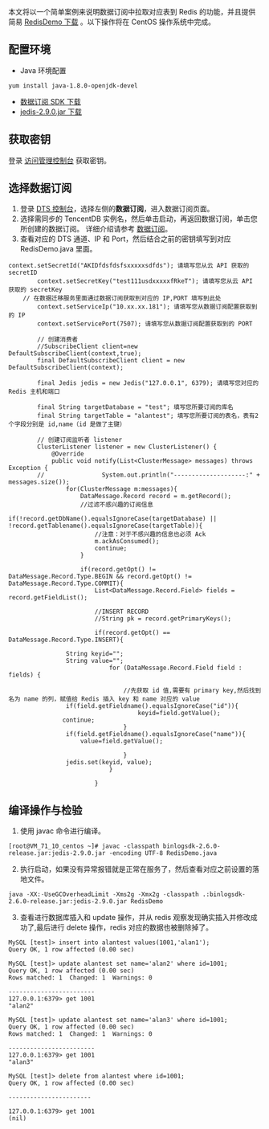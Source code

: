 本文将以一个简单案例来说明数据订阅中拉取对应表到 Redis 的功能，并且提供简易 [RedisDemo 下载](https://main.qcloudimg.com/raw/0a3b560fad57a27440f9445039552d2b/RedisDemo.zip) 。以下操作将在 CentOS 操作系统中完成。

## 配置环境
- Java 环境配置 
```
yum install java-1.8.0-openjdk-devel 
```
- [数据订阅 SDK 下载](https://main.qcloudimg.com/raw/2aa7b213535065def5655712c8494182/binlogsdk-2.7.0-official.jar)
- [jedis-2.9.0.jar 下载](https://main.qcloudimg.com/raw/130e0f114f84e6e7eb9cc16d2fecd58c/jedis-2.9.0.zip)

## 获取密钥
登录 [访问管理控制台](https://console.cloud.tencent.com/cam/capi) 获取密钥。

## 选择数据订阅
1. 登录 [DTS 控制台](https://console.cloud.tencent.com/dtsnew/migrate/page)，选择左侧的**数据订阅**，进入数据订阅页面。
2. 选择需同步的 TencentDB 实例名，然后单击启动，再返回数据订阅，单击您所创建的数据订阅。 详细介绍请参考 [数据订阅](https://cloud.tencent.com/document/product/571/13707)。
3. 查看对应的 DTS 通道、IP 和 Port，然后结合之前的密钥填写到对应 RedisDemo.java 里面。
```
context.setSecretId("AKIDfdsfdsfsxxxxxsdfds"); 请填写您从云 API 获取的 secretID
        context.setSecretKey("test111usdxxxxxfRkeT"); 请填写您从云 API 获取的 secretKey
    // 在数据迁移服务里面通过数据订阅获取到对应的 IP,PORT 填写到此处
        context.setServiceIp("10.xx.xx.181"); 请填写您从数据订阅配置获取到的 IP
        context.setServicePort(7507); 请填写您从数据订阅配置获取到的 PORT

        // 创建消费者
        //SubscribeClient client=new DefaultSubscribeClient(context,true);
        final DefaultSubscribeClient client = new DefaultSubscribeClient(context);

        final Jedis jedis = new Jedis("127.0.0.1", 6379); 请填写您对应的 Redis 主机和端口

        final String targetDatabase = "test"; 填写您所要订阅的库名
        final String targetTable = "alantest"; 填写您所要订阅的表名，表有2个字段分别是 id,name（id 是做了主键）

        // 创建订阅监听者 listener
        ClusterListener listener = new ClusterListener() {
            @Override
            public void notify(List<ClusterMessage> messages) throws Exception {
		//                System.out.println("--------------------:" + messages.size());
                for(ClusterMessage m:messages){
                    DataMessage.Record record = m.getRecord();
                    //过滤不感兴趣的订阅信息
	            if(!record.getDbName().equalsIgnoreCase(targetDatabase) || !record.getTablename().equalsIgnoreCase(targetTable)){
                        //注意：对于不感兴趣的信息也必须 Ack
                        m.ackAsConsumed();
                        continue;
                    }

                    if(record.getOpt() != DataMessage.Record.Type.BEGIN && record.getOpt() != DataMessage.Record.Type.COMMIT){
                        List<DataMessage.Record.Field> fields = record.getFieldList();

                        //INSERT RECORD
                        //String pk = record.getPrimaryKeys();
			
                        if(record.getOpt() == DataMessage.Record.Type.INSERT){
			    
			    String keyid="";
			    String value="";
                            for (DataMessage.Record.Field field : fields) {

                                //先获取 id 值,需要有 primary key,然后找到名为 name 的列，赋值给 Redis 插入 key 和 name 对应的 value
				if(field.getFieldname().equalsIgnoreCase("id")){
                                    keyid=field.getValue();
               continue;
                                }
				if(field.getFieldname().equalsIgnoreCase("name")){
				    value=field.getValue();
                                  
                                }
				jedis.set(keyid, value);
                            }

                        }
```

##  编译操作与检验
1. 使用 javac 命令进行编译。
```
[root@VM_71_10_centos ~]# javac -classpath binlogsdk-2.6.0-release.jar:jedis-2.9.0.jar -encoding UTF-8 RedisDemo.java 
```
2. 执行启动，如果没有异常报错就是正常在服务了，然后查看对应之前设置的落地文件。
```
java -XX:-UseGCOverheadLimit -Xms2g -Xmx2g -classpath .:binlogsdk-2.6.0-release.jar:jedis-2.9.0.jar RedisDemo
```
3. 查看进行数据库插入和 update 操作，并从 redis 观察发现确实插入并修改成功了,最后进行 delete 操作，redis 对应的数据也被删除掉了。
```
MySQL [test]> insert into alantest values(1001,'alan1');
Query OK, 1 row affected (0.00 sec)

MySQL [test]> update alantest set name='alan2' where id=1001;
Query OK, 1 row affected (0.00 sec)
Rows matched: 1  Changed: 1  Warnings: 0

------------------------
127.0.0.1:6379> get 1001
"alan2"

MySQL [test]> update alantest set name='alan3' where id=1001;
Query OK, 1 row affected (0.00 sec)
Rows matched: 1  Changed: 1  Warnings: 0

------------------------
127.0.0.1:6379> get 1001
"alan3"

MySQL [test]> delete from alantest where id=1001;
Query OK, 1 row affected (0.00 sec)

-----------------------

127.0.0.1:6379> get 1001
(nil)
```
